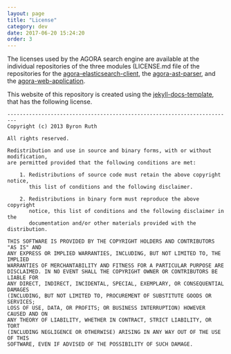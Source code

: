 ```yaml
---
layout: page
title: "License"
category: dev
date: 2017-06-20 15:24:20
order: 3
---
```

The licenses used by the AGORA search engine are available at the individual
repositories of the three modules (LICENSE.md file of the repositories for the
<a target="_blank" href="https://github.com/AuthEceSoftEng/agora-elasticsearch-client">agora-elasticsearch-client</a>, the
<a target="_blank" href="https://github.com/AuthEceSoftEng/agora-ast-parser">agora-ast-parser</a>, and the
<a target="_blank" href="https://github.com/AuthEceSoftEng/agora-web-application">agora-web-application</a>.

This website of this repository is created using the [jekyll-docs-template](http://bruth.github.io/jekyll-docs-template), that has the following license.

```
-------------------------------------------------------------------------
Copyright (c) 2013 Byron Ruth

All rights reserved.

Redistribution and use in source and binary forms, with or without modification,
are permitted provided that the following conditions are met:

    1. Redistributions of source code must retain the above copyright notice,
       this list of conditions and the following disclaimer.

    2. Redistributions in binary form must reproduce the above copyright
       notice, this list of conditions and the following disclaimer in the
       documentation and/or other materials provided with the distribution.

THIS SOFTWARE IS PROVIDED BY THE COPYRIGHT HOLDERS AND CONTRIBUTORS "AS IS" AND
ANY EXPRESS OR IMPLIED WARRANTIES, INCLUDING, BUT NOT LIMITED TO, THE IMPLIED
WARRANTIES OF MERCHANTABILITY AND FITNESS FOR A PARTICULAR PURPOSE ARE
DISCLAIMED. IN NO EVENT SHALL THE COPYRIGHT OWNER OR CONTRIBUTORS BE LIABLE FOR
ANY DIRECT, INDIRECT, INCIDENTAL, SPECIAL, EXEMPLARY, OR CONSEQUENTIAL DAMAGES
(INCLUDING, BUT NOT LIMITED TO, PROCUREMENT OF SUBSTITUTE GOODS OR SERVICES;
LOSS OF USE, DATA, OR PROFITS; OR BUSINESS INTERRUPTION) HOWEVER CAUSED AND ON
ANY THEORY OF LIABILITY, WHETHER IN CONTRACT, STRICT LIABILITY, OR TORT
(INCLUDING NEGLIGENCE OR OTHERWISE) ARISING IN ANY WAY OUT OF THE USE OF THIS
SOFTWARE, EVEN IF ADVISED OF THE POSSIBILITY OF SUCH DAMAGE.
```
